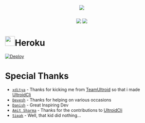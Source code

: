 # <p align="center"><a href="https://github.com/BLUE-DEVIL1134/UltroidCliTemplate2"><img src="https://github-readme-stats.vercel.app/api/pin?username=BLUE-DEVIL1134&show_icons=true&theme=dracula&hide_border=true&repo=UltroidCliTemplate2"></a></p>
<p align="center">
<a href="https://github.com/BLUE-DEVIL1134/UltroidCliTemplate2"><img src="https://hits.seeyoufarm.com/api/count/incr/badge.svg?url=https%3A%2F%2Fgithub.com%2FBLUE-DEVIL1134%2FUltroidCliTemplate2%2F&count_bg=%232100FF&title_bg=%2300BBFF&icon=github.svg&icon_color=%23000000&title=Views&edge_flat=false" /></a>
<img src="https://img.shields.io/badge/Version-1.0.0-blueviolet?&logo=github&style=flat" />
</p>

# <img height="32px" src="https://www.herokucdn.com/favicon.ico" />Heroku
[![Deploy](https://www.herokucdn.com/deploy/button.svg)](https://dashboard.heroku.com/new?template=https://github.com/BLUE-DEVIL1134/UltroidCliTemplate2)

# Special Thanks
  - [`xditya`](https://github.com/xditya) - Thanks for kicking me from [TeamUltroid](https://github.com/TeamUltroid) so that i made [UltroidCli](https://github.com/BLUE-DEVIL1134/UltroidCli)
  - [`Devesh`](https://github.com/new-dev0) - Thanks for helping on various occasions
  - [`Danish`](https://github.com/1Danish-00) - Great Inspiring Dev
  - [`Amit Sharma`](https://github.com/buddhhu) - Thanks for the contributions to [UltroidCli](https://github.com/BLUE-DEVIL1134/UltroidCli)
  - [`Sipak`](https://github.com/TechiError) - Well, that kid did nothing...
